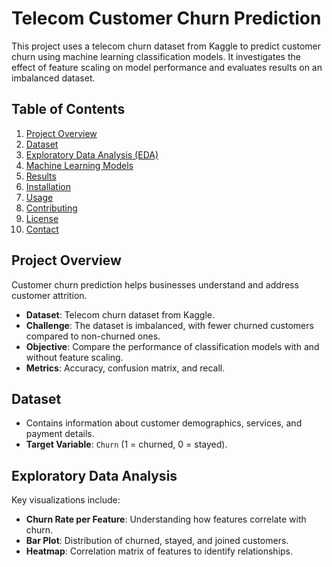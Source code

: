 # Telecom Customer Churn Prediction

This project uses a telecom churn dataset from Kaggle to predict customer churn using machine learning classification models. It investigates the effect of feature scaling on model performance and evaluates results on an imbalanced dataset.

## Table of Contents
1. [Project Overview](#project-overview)
2. [Dataset](#dataset)
3. [Exploratory Data Analysis (EDA)](#exploratory-data-analysis)
4. [Machine Learning Models](#machine-learning-models)
5. [Results](#results)
6. [Installation](#installation)
7. [Usage](#usage)
8. [Contributing](#contributing)
9. [License](#license)
10. [Contact](#contact)

## Project Overview
Customer churn prediction helps businesses understand and address customer attrition.  
- **Dataset**: Telecom churn dataset from Kaggle.  
- **Challenge**: The dataset is imbalanced, with fewer churned customers compared to non-churned ones.  
- **Objective**: Compare the performance of classification models with and without feature scaling.  
- **Metrics**: Accuracy, confusion matrix, and recall.

## Dataset
- Contains information about customer demographics, services, and payment details.  
- **Target Variable**: `Churn` (1 = churned, 0 = stayed).

## Exploratory Data Analysis
Key visualizations include:  
- **Churn Rate per Feature**: Understanding how features correlate with churn.  
- **Bar Plot**: Distribution of churned, stayed, and joined customers.  
- **Heatmap**: Correlation matrix of features to identify relationships.  


